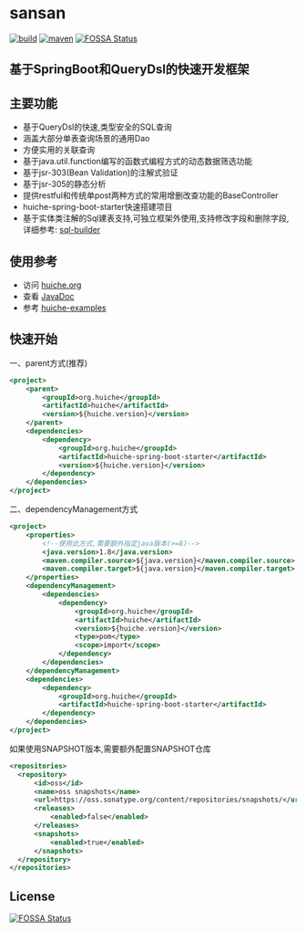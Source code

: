 # sansan
[![build](https://img.shields.io/travis/jmjlbmn/huiche.svg?style=flat-square)](https://travis-ci.org/jmjlbmn/huiche)
[![maven](https://badgen.net/maven/v/maven-central/org.huiche/huiche)](https://search.maven.org/artifact/org.huiche/huiche)
[![FOSSA Status](https://app.fossa.com/api/projects/git%2Bgithub.com%2Fjmjlbmn%2Fhuiche.svg?type=shield)](https://app.fossa.com/projects/git%2Bgithub.com%2Fjmjlbmn%2Fhuiche?ref=badge_shield)
## 基于SpringBoot和QueryDsl的快速开发框架
## 主要功能
- 基于QueryDsl的快速,类型安全的SQL查询
- 涵盖大部分单表查询场景的通用Dao
- 方便实用的关联查询
- 基于java.util.function编写的函数式编程方式的动态数据筛选功能
- 基于jsr-303(Bean Validation)的注解式验证
- 基于jsr-305的静态分析
- 提供restful和传统单post两种方式的常用增删改查功能的BaseController
- huiche-spring-boot-starter快速搭建项目
- 基于实体类注解的Sql建表支持,可独立框架外使用,支持修改字段和删除字段,详细参考: [sql-builder](https://github.com/jmjlbmn/huiche-examples/tree/master/sql-builder)
## 使用参考 
- 访问 [huiche.org](http://huiche.org/)
- 查看 [JavaDoc](https://apidoc.gitee.com/jmjlbmn/huiche/)
- 参考 [huiche-examples](https://github.com/jmjlbmn/huiche-examples)
## 快速开始
一、parent方式(推荐)

```xml
<project>
    <parent>
        <groupId>org.huiche</groupId>
        <artifactId>huiche</artifactId>
        <version>${huiche.version}</version>
    </parent>
    <dependencies>
        <dependency>
            <groupId>org.huiche</groupId>
            <artifactId>huiche-spring-boot-starter</artifactId>
            <version>${huiche.version}</version>
        </dependency>
    </dependencies>
</project>
```

二、dependencyManagement方式

```xml
<project>
    <properties>
        <!--使用此方式,需要额外指定java版本(>=8)-->
        <java.version>1.8</java.version>
        <maven.compiler.source>${java.version}</maven.compiler.source>
        <maven.compiler.target>${java.version}</maven.compiler.target>
    </properties>
    <dependencyManagement>
        <dependencies>
            <dependency>
                <groupId>org.huiche</groupId>
                <artifactId>huiche</artifactId>
                <version>${huiche.version}</version>
                <type>pom</type>
                <scope>import</scope>
            </dependency>
        </dependencies>
    </dependencyManagement>
    <dependencies>
        <dependency>
            <groupId>org.huiche</groupId>
            <artifactId>huiche-spring-boot-starter</artifactId>
        </dependency>
    </dependencies>
</project>
```

如果使用SNAPSHOT版本,需要额外配置SNAPSHOT仓库

```xml
<repositories>
  <repository>
      <id>oss</id>
      <name>oss snapshots</name>
      <url>https://oss.sonatype.org/content/repositories/snapshots/</url>
      <releases>
          <enabled>false</enabled>
      </releases>
      <snapshots>
          <enabled>true</enabled>
      </snapshots>
  </repository>          
</repositories>
```  

## License
[![FOSSA Status](https://app.fossa.com/api/projects/git%2Bgithub.com%2Fjmjlbmn%2Fhuiche.svg?type=large)](https://app.fossa.com/projects/git%2Bgithub.com%2Fjmjlbmn%2Fhuiche?ref=badge_large)